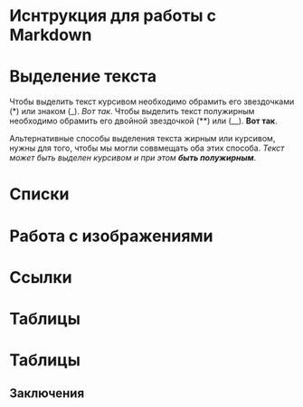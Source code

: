 # Иснтрукция для работы с Markdown

# Выделение текста

Чтобы выделить текст курсивом необходимо обрамить его звездочками (*) или знаком (_). _Вот так_. Чтобы выделить текст полужирным необходимо обрамить его двойной звездочкой (**) или (__). __Вот так__.

Альтернативные способы выделения текста жирным или курсивом, нужны для того, чтобы мы могли соввмещать оба этих способа. _Текст может быть выделен курсивом и при этом **быть полужирным**_. 

# Списки

# Работа с изображениями

# Ссылки

# Таблицы

# Таблицы

## Заключения
